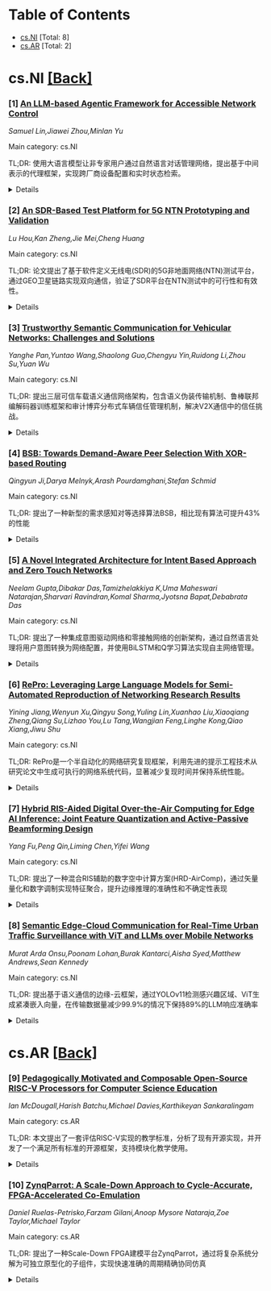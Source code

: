 <div id=toc></div>

# Table of Contents

- [cs.NI](#cs.NI) [Total: 8]
- [cs.AR](#cs.AR) [Total: 2]


<div id='cs.NI'></div>

# cs.NI [[Back]](#toc)

### [1] [An LLM-based Agentic Framework for Accessible Network Control](https://arxiv.org/abs/2509.20600)
*Samuel Lin,Jiawei Zhou,Minlan Yu*

Main category: cs.NI

TL;DR: 使用大语言模型让非专家用户通过自然语言对话管理网络，提出基于中间表示的代理框架，实现跨厂商设备配置和实时状态检索。


<details>
  <summary>Details</summary>
Motivation: 传统网络管理需要专业知识，限制了普通用户的使用。通过LLM技术让非专家用户能够用自然语言管理网络，降低使用门槛。

Method: 设计基于LLM的代理框架，使用中间表示统一不同厂商设备配置，实时检索网络状态，提供外部反馈接口，并开发可视化界面收集用户数据。

Result: 初步实验验证了系统在合成和真实用户语句上的有效性，通过数据收集为LLM的进一步应用奠定了基础。

Conclusion: 该系统为LLM在网络管理中的有效应用铺平了道路，使网络控制民主化，让日常用户能够轻松管理网络。

Abstract: Traditional approaches to network management have been accessible only to a
handful of highly-trained network operators with significant expert knowledge.
This creates barriers for lay users to easily manage their networks without
resorting to experts. With recent development of powerful large language models
(LLMs) for language comprehension, we design a system to make network
management accessible to a broader audience of non-experts by allowing users to
converse with networks in natural language. To effectively leverage
advancements in LLMs, we propose an agentic framework that uses an intermediate
representation to streamline configuration across diverse vendor equipment,
retrieves the network state from memory in real-time, and provides an interface
for external feedback. We also conduct pilot studies to collect real user data
of natural language utterances for network control, and present a visualization
interface to facilitate dialogue-driven user interaction and enable large-scale
data collection for future development. Preliminary experiments validate the
effectiveness of our proposed system components with LLM integration on both
synthetic and real user utterances. Through our data collection and
visualization efforts, we pave the way for more effective use of LLMs and
democratize network control for everyday users.

</details>


### [2] [An SDR-Based Test Platform for 5G NTN Prototyping and Validation](https://arxiv.org/abs/2509.20692)
*Lu Hou,Kan Zheng,Jie Mei,Cheng Huang*

Main category: cs.NI

TL;DR: 论文提出了基于软件定义无线电(SDR)的5G非地面网络(NTN)测试平台，通过GEO卫星链路实现双向通信，验证了SDR平台在NTN测试中的可行性和有效性。


<details>
  <summary>Details</summary>
Motivation: 5G NTN标准处于早期成熟阶段，缺乏商用设备，阻碍了性能验证和系统原型开发，需要搭建测试平台来填补这一空白。

Method: 采用软件定义无线电(SDR)测试平台，结合Amarisoft的5G NTN协议栈软件，进行定制化系统集成和适配，支持GEO卫星链路的双向通信。

Result: 通过现场试验评估了下行吞吐量和往返时延等性能指标，验证了SDR平台在NTN测试中的可行性和有效性。

Conclusion: SDR平台在NTN测试中具有潜力，能够在广泛商用部署前弥合当前实施差距。

Abstract: The integration of satellite communication into 5G has been formalized in
3GPP Release 17 through the specification of Non-Terrestrial Networks (NTN),
marking a significant step toward achieving global connectivity. However, the
early-stage maturity of 5G NTN standards and the lack of commercial NTN-capable
equipment hinder extensive performance validation and system prototyping. To
address this gap, this paper proposes a software-defined radio (SDR) test
platform with General-Purpose Processor (GPP) processing, leveraging
Amarisoft's 5G NTN protocol stack software while performing custom system
integration and adaptation for real satellite operation. The platform supports
bidirectional communication between an SDR-based NTN gNB and UE emulator
through a Geostationary Earth Orbit (GEO) satellite link, with full compliance
to 3GPP NTN specifications. We provide detailed insights into the system
architecture, SDR hardware-software co-design, and satellite gateway
adaptations. Through field trials, we evaluate the performance metrics
including downlink throughput and round-trip time. Results validate the
feasibility and effectiveness of SDR-based platforms for NTN testing, and
highlight their potential in bridging current implementation gaps before
widespread commercial deployment.

</details>


### [3] [Trustworthy Semantic Communication for Vehicular Networks: Challenges and Solutions](https://arxiv.org/abs/2509.20830)
*Yanghe Pan,Yuntao Wang,Shaolong Guo,Chengyu Yin,Ruidong Li,Zhou Su,Yuan Wu*

Main category: cs.NI

TL;DR: 提出三层可信车载语义通信网络架构，包含语义伪装传输机制、鲁棒联邦编解码器训练框架和审计博弈分布式车辆信任管理机制，解决V2X通信中的信任挑战。


<details>
  <summary>Details</summary>
Motivation: 车载语义通信网络在部署过程中面临信息传输、语义编码和通信实体可靠性等关键信任挑战，需要创新的可信架构来保障通信安全。

Method: 提出三层架构：1）基于防御性对抗噪声的语义伪装传输机制防御主动窃听；2）鲁棒联邦编解码器训练框架抵御编解码器中毒攻击；3）审计博弈分布式车辆信任管理机制阻止不可信车辆。

Result: 案例研究验证了所提解决方案的有效性，证明该架构能够有效解决车载语义通信网络中的信任问题。

Conclusion: 该三层可信架构为车载语义通信网络提供了全面的安全保障，指出了推进这一新兴领域的关键未来研究方向。

Abstract: Semantic communication (SemCom) has the potential to significantly reduce
communication delay in vehicle-to-everything (V2X) communications within
vehicular networks (VNs). However, the deployment of vehicular SemCom networks
(VN-SemComNets) faces critical trust challenges in information transmission,
semantic encoding, and communication entity reliability. This paper proposes an
innovative three-layer trustworthy VN-SemComNet architecture. Specifically, we
introduce a semantic camouflage transmission mechanism leveraging defensive
adversarial noise for active eavesdropping defense, a robust federated
encoder-decoder training framework to mitigate encoder-decoder poisoning
attacks, and an audit game-based distributed vehicle trust management mechanism
to deter untrustworthy vehicles. A case study validates the effectiveness of
the proposed solutions. Lastly, essential future research directions are
pointed out to advance this emerging field.

</details>


### [4] [BSB: Towards Demand-Aware Peer Selection With XOR-based Routing](https://arxiv.org/abs/2509.20974)
*Qingyun Ji,Darya Melnyk,Arash Pourdamghani,Stefan Schmid*

Main category: cs.NI

TL;DR: 提出了一种新型的需求感知对等选择算法BSB，相比现有算法可提升43%的性能


<details>
  <summary>Details</summary>
Motivation: 现有对等选择算法忽视了应用特定的数据流量，导致连接利用不足、路径延长和延迟增加

Method: 基于局部贪婪的XOR路由机制，开发了Binary Search in Buckets (BSB)算法，保持与现有协议的兼容性

Result: 在真实世界和合成通信网络轨迹上的模拟显示，BSB相比文献中的两种算法可提供高达43%的改进

Conclusion: 需求感知的对等选择算法BSB能有效优化P2P网络的可扩展性和性能表现

Abstract: Peer-to-peer networks, as a key enabler of modern networked and distributed
systems, rely on peer-selection algorithms to optimize their scalability and
performance. Peer-selection methods have been studied extensively in various
aspects, including routing mechanisms and communication overhead. However, many
state-of-the-art algorithms are oblivious to application-specific data traffic.
This mismatch between design and demand results in underutilized connections,
which inevitably leads to longer paths and increased latency. In this work, we
propose a novel demand-aware peer-selection algorithm, called Binary Search in
Buckets (BSB). Our demand-aware approach adheres to a local and greedy
XOR-based routing mechanism, ensuring compatibility with existing protocols and
mechanisms. We evaluate our solution against two prior algorithms by conducting
simulations on real-world and synthetic communication network traces. The
results of our evaluations show that BSB can offer up to a 43% improvement
compared to two selected algorithms from the literature.

</details>


### [5] [A Novel Integrated Architecture for Intent Based Approach and Zero Touch Networks](https://arxiv.org/abs/2509.21026)
*Neelam Gupta,Dibakar Das,Tamizhelakkiya K,Uma Maheswari Natarajan,Sharvari Ravindran,Komal Sharma,Jyotsna Bapat,Debabrata Das*

Main category: cs.NI

TL;DR: 提出了一种集成意图驱动网络和零接触网络的创新架构，通过自然语言处理将用户意图转换为网络配置，并使用BiLSTM和Q学习算法实现自主网络管理。


<details>
  <summary>Details</summary>
Motivation: 6G网络需要自动化管理来满足多样化应用的QoS要求和SLA，传统网络管理方法难以应对变化的网络条件和实时需求。

Method: 使用NLP技术（如RAG）将自然语言意图转换为Nile语言，然后通过基于BiLSTM和Q学习的ZTN闭环控制框架实现意图目标的自主维护。

Result: 在OpenAirInterface测试床上实现并验证了架构，蒙特卡洛模拟和实测结果一致，能够自主实现用户设定的带宽目标，并测量了QoE的MOS评分。

Conclusion: 该集成架构能够通过简单的自然语言输入实现网络性能目标的自主维护，为6G网络的自动化管理提供了有效解决方案。

Abstract: The transition to Sixth Generation (6G) networks presents challenges in
managing quality of service (QoS) of diverse applications and achieving Service
Level Agreements (SLAs) under varying network conditions. Hence, network
management must be automated with the help of Machine Learning (ML) and
Artificial Intelligence (AI) to achieve real-time requirements. Zero touch
network (ZTN) is one of the frameworks to automate network management with
mechanisms such as closed loop control to ensure that the goals are met
perpetually. Intent- Based Networking (IBN) specifies the user intents with
diverse network requirements or goals which are then translated into specific
network configurations and actions. This paper presents a novel architecture
for integrating IBN and ZTN to serve the intent goals. Users provides the
intent in the form of natural language, e.g., English, which is then translated
using natural language processing (NLP) techniques (e.g., retrieval augmented
generation (RAG)) into Network Intent LanguagE (Nile). The Nile intent is then
passed on to the BiLSTM and Q-learning based ZTN closed loop framework as a
goal which maintains the intent under varying network conditions. Thus, the
proposed architecture can work autonomously to ensure the network performance
goal is met by just specifying the user intent in English. The integrated
architecture is also implemented on a testbed using OpenAirInterface (OAI).
Additionally, to evaluate the architecture, an optimization problem is
formulated which evaluated with Monte Carlo simulations. Results demonstrate
how ZTN can help achieve the bandwidth goals autonomously set by user intent.
The simulation and the testbed results are compared and they show similar
trend. Mean Opinion Score (MOS) for Quality of Experience (QoE) is also
measured to indicate the user satisfaction of the intent.

</details>


### [6] [RePro: Leveraging Large Language Models for Semi-Automated Reproduction of Networking Research Results](https://arxiv.org/abs/2509.21074)
*Yining Jiang,Wenyun Xu,Qingyu Song,Yuling Lin,Xuanhao Liu,Xiaoqiang Zheng,Qiang Su,Lizhao You,Lu Tang,Wangjian Feng,Linghe Kong,Qiao Xiang,Jiwu Shu*

Main category: cs.NI

TL;DR: RePro是一个半自动化的网络研究复现框架，利用先进的提示工程技术从研究论文中生成可执行的网络系统代码，显著减少复现时间并保持系统性能。


<details>
  <summary>Details</summary>
Motivation: 网络研究复现面临开源代码稀缺的挑战，现有LLM方法缺乏对多样化网络领域的泛化能力，需要一种更有效的自动化复现解决方案。

Method: RePro采用三阶段流水线：系统描述提取、结构化代码生成和代码优化，结合少样本上下文学习和结构化/语义思维链技术（SCoT/SeCoT）来系统化地翻译论文描述为优化后的可执行实现。

Result: 在五个最先进LLM和多样化网络子领域的评估中，RePro相比人工努力显著减少了复现时间，同时实现了可比的系统性能。

Conclusion: RePro验证了其在网络研究复现中的有效性和效率，为自动化研究复现提供了实用框架。

Abstract: Reproducing networking research is a critical but challenging task due to the
scarcity of open-source code. While Large Language Models (LLMs) can automate
code generation, current approaches lack the generalizability required for the
diverse networking field. To address this, we propose RePro, a semi-automated
reproduction framework that leverages advanced prompt engineering to reproduce
network systems from their research papers. RePro combines few-shot in-context
learning with Structured and Semantic Chain of Thought (SCoT/SeCoT) techniques
to systematically translate a paper's description into an optimized, executable
implementation. The framework operates through a three-stage pipeline: system
description extraction, structural code generation, and code optimization. Our
evaluation with five state-of-the-art LLMs across diverse network sub-domains
demonstrates that RePro significantly reduces reproduction time compared to
manual efforts while achieving comparable system performance, validating its
effectiveness and efficiency.

</details>


### [7] [Hybrid RIS-Aided Digital Over-the-Air Computing for Edge AI Inference: Joint Feature Quantization and Active-Passive Beamforming Design](https://arxiv.org/abs/2509.21201)
*Yang Fu,Peng Qin,Liming Chen,Yifei Wang*

Main category: cs.NI

TL;DR: 提出了一种混合RIS辅助的数字空中计算方案(HRD-AirComp)，通过矢量量化和数字调制实现特征聚合，提升边缘推理的准确性和不确定性表现


<details>
  <summary>Details</summary>
Motivation: 6G网络需要支持边缘推理，现有空中计算技术(AirComp)虽然能快速聚合多视角传感特征，但与数字通信系统不兼容，而混合RIS架构具有同时信号放大和反射的能力

Method: 采用矢量量化将高维特征映射为离散码字，数字调制后进行无线传输，通过联合优化量化比特分配、传输系数、接收波束成形和RIS反射波束成形来控制信号叠加

Result: 实验结果表明HRD-AirComp在推理准确性和不确定性方面均优于基线方法

Conclusion: 所提出的HRD-AirComp方案成功实现了数字通信系统与空中计算的兼容，为6G边缘推理提供了有效的任务导向设计框架

Abstract: The vision of 6G networks aims to enable edge inference by leveraging
ubiquitously deployed artificial intelligence (AI) models, facilitating
intelligent environmental perception for a wide range of applications. A
critical operation in edge inference is for an edge node (EN) to aggregate
multi-view sensory features extracted by distributed agents, thereby boosting
perception accuracy. Over-the-air computing (AirComp) emerges as a promising
technique for rapid feature aggregation by exploiting the waveform
superposition property of analog-modulated signals, which is, however,
incompatible with existing digital communication systems. Meanwhile, hybrid
reconfigurable intelligent surface (RIS), a novel RIS architecture capable of
simultaneous signal amplification and reflection, exhibits potential for
enhancing AirComp. Therefore, this paper proposes a Hybrid RIS-aided Digital
AirComp (HRD-AirComp) scheme, which employs vector quantization to map
high-dimensional features into discrete codewords that are digitally modulated
into symbols for wireless transmission. By judiciously adjusting the AirComp
transceivers and hybrid RIS reflection to control signal superposition across
agents, the EN can estimate the aggregated features from the received signals.
To endow HRD-AirComp with a task-oriented design principle, we derive a
surrogate function for inference accuracy that characterizes the impact of
feature quantization and over-the-air aggregation. Based on this surrogate, we
formulate an optimization problem targeting inference accuracy maximization,
and develop an efficient algorithm to jointly optimize the quantization bit
allocation, agent transmission coefficients, EN receiving beamforming, and
hybrid RIS reflection beamforming. Experimental results demonstrate that the
proposed HRD-AirComp outperforms baselines in terms of both inference accuracy
and uncertainty.

</details>


### [8] [Semantic Edge-Cloud Communication for Real-Time Urban Traffic Surveillance with ViT and LLMs over Mobile Networks](https://arxiv.org/abs/2509.21259)
*Murat Arda Onsu,Poonam Lohan,Burak Kantarci,Aisha Syed,Matthew Andrews,Sean Kennedy*

Main category: cs.NI

TL;DR: 提出基于语义通信的边缘-云框架，通过YOLOv11检测感兴趣区域、ViT生成紧凑嵌入向量，在传输数据量减少99.9%的情况下保持89%的LLM响应准确率


<details>
  <summary>Details</summary>
Motivation: 解决实时交通监控中多模态大语言模型在边缘设备部署困难、云端推理需要大量数据传输但带宽有限导致实时性能受损的问题

Method: 使用YOLOv11检测感兴趣区域，裁剪相关图像片段，通过Vision Transformer转换为紧凑嵌入向量传输到云端，图像解码器重建图像后由多模态LLM生成交通状况描述

Result: 数据传输大小减少99.9%，重建裁剪图像的LLM响应准确率达到89%（原始裁剪图像为93%）

Conclusion: ViT和LLM辅助的边缘-云语义通信框架在实时交通监控中具有高效性和实用性

Abstract: Real-time urban traffic surveillance is vital for Intelligent Transportation
Systems (ITS) to ensure road safety, optimize traffic flow, track vehicle
trajectories, and prevent collisions in smart cities. Deploying edge cameras
across urban environments is a standard practice for monitoring road
conditions. However, integrating these with intelligent models requires a
robust understanding of dynamic traffic scenarios and a responsive interface
for user interaction. Although multimodal Large Language Models (LLMs) can
interpret traffic images and generate informative responses, their deployment
on edge devices is infeasible due to high computational demands. Therefore, LLM
inference must occur on the cloud, necessitating visual data transmission from
edge to cloud, a process hindered by limited bandwidth, leading to potential
delays that compromise real-time performance. To address this challenge, we
propose a semantic communication framework that significantly reduces
transmission overhead. Our method involves detecting Regions of Interest (RoIs)
using YOLOv11, cropping relevant image segments, and converting them into
compact embedding vectors using a Vision Transformer (ViT). These embeddings
are then transmitted to the cloud, where an image decoder reconstructs the
cropped images. The reconstructed images are processed by a multimodal LLM to
generate traffic condition descriptions. This approach achieves a 99.9%
reduction in data transmission size while maintaining an LLM response accuracy
of 89% for reconstructed cropped images, compared to 93% accuracy with original
cropped images. Our results demonstrate the efficiency and practicality of ViT
and LLM-assisted edge-cloud semantic communication for real-time traffic
surveillance.

</details>


<div id='cs.AR'></div>

# cs.AR [[Back]](#toc)

### [9] [Pedagogically Motivated and Composable Open-Source RISC-V Processors for Computer Science Education](https://arxiv.org/abs/2509.20514)
*Ian McDougall,Harish Batchu,Michael Davies,Karthikeyan Sankaralingam*

Main category: cs.AR

TL;DR: 本文提出了一套评估RISC-V实现的教学标准，分析了现有开源实现，并开发了一个满足所有标准的开源框架，支持模块化教学使用。


<details>
  <summary>Details</summary>
Motivation: RISC-V ISA作为免费开源的指令集架构，为教学和业余使用提供了良好基础，但需要一个易于使用且健壮的开源实现。

Method: 提出教学评估标准，分析现有开源RISC-V实现，开发满足所有标准的开源框架，并进行学生反馈研究。

Result: 开发了一个全面的开源解决方案，满足所有教学标准，支持模块化组合使用。

Conclusion: 该框架为RISC-V教学提供了完整的开源解决方案，可根据课程需求灵活配置组件。

Abstract: While most instruction set architectures (ISAs) are only available to use
through the purchase of a restrictive commercial license, the RISC-V ISA
presents a free and open-source alternative. Due to this availability, many
free and open-source implementations have been developed and can be accessed on
platforms such as GitHub. If an open source, easy-to-use, and robust RISC-V
implementation could be obtained, it could be easily adapted for pedagogical
and amateur use. In this work we accomplish three goals in relation to this
outlook. First, we propose a set of criteria for evaluating the components of a
RISC-V implementation's ecosystem from a pedagogical perspective. Second, we
analyze a number of existing open-source RISC-V implementations to determine
how many of the criteria they fulfill. We then develop a comprehensive solution
that meets all of these criterion and is released open-source for other
instructors to use. The framework is developed in a composable way that it's
different components can be disaggregated per individual course needs. Finally,
we also report on a limited study of student feedback.

</details>


### [10] [ZynqParrot: A Scale-Down Approach to Cycle-Accurate, FPGA-Accelerated Co-Emulation](https://arxiv.org/abs/2509.20543)
*Daniel Ruelas-Petrisko,Farzam Gilani,Anoop Mysore Nataraja,Zoe Taylor,Michael Taylor*

Main category: cs.AR

TL;DR: 提出了一种Scale-Down FPGA建模平台ZynqParrot，通过将复杂系统分解为可独立原型化的子组件，实现快速准确的周期精确协同仿真


<details>
  <summary>Details</summary>
Motivation: 随着处理器复杂度增加，功能验证和性能验证成本急剧增长。传统性能计数器推断和模拟器方法存在运行时间长、不准确的问题

Method: 采用Scale-Down方法，将系统分解为可管理的子组件独立原型化，设计非干扰的原型接口，保持被测设备的严格非干扰性

Result: 开发了ZynqParrot平台，能够执行任意RTL设计的非干扰周期精确协同仿真，验证功能和性能

Conclusion: Scale-Down方法提供了FPGA加速的速度优势，同时消除了Scale-Out的不准确性和Scale-Up的高成本，为架构师提供了最佳解决方案

Abstract: As processors increase in complexity, costs grow even more rapidly, both for
functional verification and performance validation. Most often, silicon
characterizations comprise simple performance counters, which are aggregated
and separated to tell a story. Based on these inferences, performance engineers
employ microarchitectural simulation to inspect deeply into the core.
Unfortunately, dramatically longer runtimes make simulation infeasible for long
workloads.
  We propose a Scale-Down approach to modelling and validation. Rather than
up-sizing a prototyping platform to fit large and complex system designs, we
show that it can be more accurate, faster, and more economical to decompose a
system into manageable sub-components that can be prototyped independently. By
carefully designing the prototyping interface, it is possible to adhere to
strict non-interference of the Device Under Test (DUT). This allows architects
to have the best of both worlds: the speed of FPGA acceleration while
eliminating the inaccuracies of Scale-Out and the inherent costs of Scale-Up.
  In this work, we present ZynqParrot: a Scale-Down FPGA-based modelling
platform, capable of executing non-interfering, cycle-accurate co-emulations of
arbitrary RTL designs. ZynqParrot is capable of verifying functionality and
performance with arbitrary granularity. We also provide case studies using
ZynqParrot to analyze the full-stack performance of an open-source RISC-V
processor.

</details>
